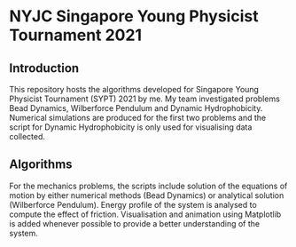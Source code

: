 # NYJC Singapore Young Physicist Tournament 2021

## Introduction

This repository hosts the algorithms developed for Singapore Young Physicist Tournament (SYPT) 2021 by me. My team investigated problems Bead Dynamics, Wilberforce Pendulum and Dynamic Hydrophobicity. Numerical simulations are produced for the first two problems and the script for Dynamic Hydrophobicity is only used for visualising data collected. 

## Algorithms

For the mechanics problems, the scripts include solution of the equations of motion by either numerical methods (Bead Dynamics) or analytical solution (Wilberforce Pendulum). Energy profile of the system is analysed to compute the effect of friction. Visualisation and animation using Matplotlib is added whenever possible to provide a better understanding of the system.